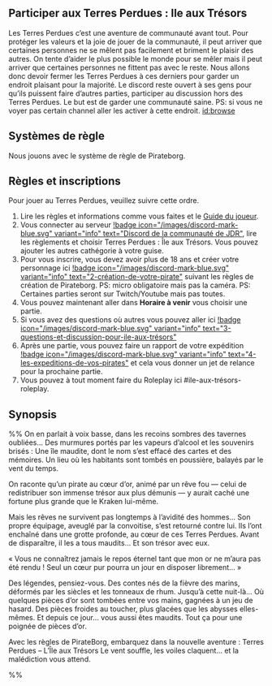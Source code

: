 ## Participer aux Terres Perdues : Ile aux Trésors 
Les Terres Perdues c’est une aventure de communauté avant tout. Pour protéger les valeurs et la joie de jouer de la communauté, il peut arriver que certaines personnes ne se mêlent pas facilement et briment le plaisir des autres. On tente d’aider le plus possible le monde pour se mêler mais il peut arriver que certaines personnes ne fittent pas avec le reste. Nous allons donc devoir fermer les Terres Perdues à ces derniers pour garder un endroit plaisant pour la majorité. Le discord reste ouvert à ses gens pour qu’ils puissent faire d’autres parties, participer au discussion hors des Terres Perdues. Le but est de garder une communauté saine. 
PS: si vous ne voyer pas certain channel aller les activer à cette endroit.  <id:browse> 

## Systèmes de règle
Nous jouons avec le système de règle de Pirateborg.

## Règles et inscriptions
Pour jouer au Terres Perdues, veuillez suivre cette ordre.
1. Lire les règles et informations comme vous faites et le [Guide du joueur](https://terresperdues.github.io/Terresperdues/regle/guidedujoueur/).
2. Vous connecter au serveur [!badge icon="/images/discord-mark-blue.svg" variant="info" text="Discord de la communauté de JDR"](https://discord.gg/rWzznjmSYm), lire les règlements et choisir Terres Perdues : Île aux Trésors. Vous pouvez ajouter les autres cathégorie à votre guise. 
2. Pour vous inscrire, vous devez avoir plus de 18 ans et créer votre personnage ici [!badge icon="/images/discord-mark-blue.svg" variant="info" text="2-création-de-votre-pirate"](https://discord.com/channels/662746189069942802/1391591688350203945) suivant les règles de création de Pirateborg. PS: micro obligatoire mais pas la caméra. 
PS: Certaines parties seront sur Twitch/Youtube mais pas toutes.
3. Vous pouvez maintenant aller dans **Horaire à venir** vous choisir une partie.
4. Si vous avez des questions où autres vous pouvez aller ici [!badge icon="/images/discord-mark-blue.svg" variant="info" text="3-questions-et-discussion-pour-ile-aux-trésors"](https://discord.com/channels/662746189069942802/1391591870009835630)
5. Après une partie, vous pouvez faire un rapport de votre expédition [!badge icon="/images/discord-mark-blue.svg" variant="info" text="4-les-expeditions-de-vos-pirates"](https://discord.com/channels/662746189069942802/1391592014650540223) et cela vous donner un jet de relance pour la prochaine partie. 
6. Vous pouvez à tout moment faire du Roleplay ici #ile-aux-trésors-roleplay.


## Synopsis
%%
On en parlait à voix basse, dans les recoins sombres des tavernes oubliées…
Des murmures portés par les vapeurs d’alcool et les souvenirs brisés :
Une île maudite, dont le nom s’est effacé des cartes et des mémoires.
Un lieu où les habitants sont tombés en poussière, balayés par le vent du temps.

On raconte qu’un pirate au cœur d’or, animé par un rêve fou — celui de redistribuer son immense trésor aux plus démunis — y aurait caché une fortune plus grande que le Kraken lui-même.

Mais les rêves ne survivent pas longtemps à l’avidité des hommes…
Son propre équipage, aveuglé par la convoitise, s’est retourné contre lui.
Ils l’ont enchaîné dans une grotte profonde, au cœur de ces Terres Perdues.
Avant de disparaître, il les a tous maudits…
Et son trésor avec eux.

« Vous ne connaîtrez jamais le repos éternel tant que mon or ne m’aura pas été rendu ! Seul un cœur pur pourra un jour en disposer librement… »

Des légendes, pensiez-vous.
Des contes nés de la fièvre des marins, déformés par les siècles et les tonneaux de rhum.
Jusqu’à cette nuit-là…
Où quelques pièces d’or sont tombées entre vos mains, gagnées à un jeu de hasard.
Des pièces froides au toucher, plus glacées que les abysses elles-mêmes.
Et depuis ce jour… vous aussi êtes maudits.
Tout ça pour une poignée de pièces d’or.

Avec les règles de PirateBorg, embarquez dans la nouvelle aventure : Terres Perdues – L’Île aux Trésors
Le vent souffle, les voiles claquent… et la malédiction vous attend.

%%
